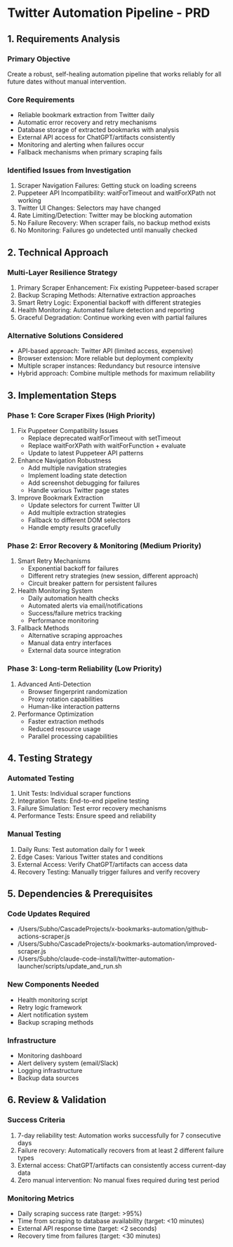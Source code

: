 # Twitter Automation Pipeline - PRD

## 1. Requirements Analysis

### Primary Objective
Create a robust, self-healing automation pipeline that works reliably for all future dates without manual intervention.

### Core Requirements
- Reliable bookmark extraction from Twitter daily
- Automatic error recovery and retry mechanisms
- Database storage of extracted bookmarks with analysis
- External API access for ChatGPT/artifacts consistently
- Monitoring and alerting when failures occur
- Fallback mechanisms when primary scraping fails

### Identified Issues from Investigation
1. Scraper Navigation Failures: Getting stuck on loading screens
2. Puppeteer API Incompatibility: waitForTimeout and waitForXPath not working
3. Twitter UI Changes: Selectors may have changed
4. Rate Limiting/Detection: Twitter may be blocking automation
5. No Failure Recovery: When scraper fails, no backup method exists
6. No Monitoring: Failures go undetected until manually checked

## 2. Technical Approach

### Multi-Layer Resilience Strategy
1. Primary Scraper Enhancement: Fix existing Puppeteer-based scraper
2. Backup Scraping Methods: Alternative extraction approaches
3. Smart Retry Logic: Exponential backoff with different strategies
4. Health Monitoring: Automated failure detection and reporting
5. Graceful Degradation: Continue working even with partial failures

### Alternative Solutions Considered
- API-based approach: Twitter API (limited access, expensive)
- Browser extension: More reliable but deployment complexity
- Multiple scraper instances: Redundancy but resource intensive
- Hybrid approach: Combine multiple methods for maximum reliability

## 3. Implementation Steps

### Phase 1: Core Scraper Fixes (High Priority)
1. Fix Puppeteer Compatibility Issues
   - Replace deprecated waitForTimeout with setTimeout
   - Replace waitForXPath with waitForFunction + evaluate
   - Update to latest Puppeteer API patterns
2. Enhance Navigation Robustness
   - Add multiple navigation strategies
   - Implement loading state detection
   - Add screenshot debugging for failures
   - Handle various Twitter page states
3. Improve Bookmark Extraction
   - Update selectors for current Twitter UI
   - Add multiple extraction strategies
   - Fallback to different DOM selectors
   - Handle empty results gracefully

### Phase 2: Error Recovery & Monitoring (Medium Priority)
1. Smart Retry Mechanisms
   - Exponential backoff for failures
   - Different retry strategies (new session, different approach)
   - Circuit breaker pattern for persistent failures
2. Health Monitoring System
   - Daily automation health checks
   - Automated alerts via email/notifications
   - Success/failure metrics tracking
   - Performance monitoring
3. Fallback Methods
   - Alternative scraping approaches
   - Manual data entry interfaces
   - External data source integration

### Phase 3: Long-term Reliability (Low Priority)
1. Advanced Anti-Detection
   - Browser fingerprint randomization
   - Proxy rotation capabilities
   - Human-like interaction patterns
2. Performance Optimization
   - Faster extraction methods
   - Reduced resource usage
   - Parallel processing capabilities

## 4. Testing Strategy

### Automated Testing
1. Unit Tests: Individual scraper functions
2. Integration Tests: End-to-end pipeline testing
3. Failure Simulation: Test error recovery mechanisms
4. Performance Tests: Ensure speed and reliability

### Manual Testing
1. Daily Runs: Test automation daily for 1 week
2. Edge Cases: Various Twitter states and conditions
3. External Access: Verify ChatGPT/artifacts can access data
4. Recovery Testing: Manually trigger failures and verify recovery

## 5. Dependencies & Prerequisites

### Code Updates Required
- /Users/Subho/CascadeProjects/x-bookmarks-automation/github-actions-scraper.js
- /Users/Subho/CascadeProjects/x-bookmarks-automation/improved-scraper.js
- /Users/Subho/claude-code-install/twitter-automation-launcher/scripts/update_and_run.sh

### New Components Needed
- Health monitoring script
- Retry logic framework
- Alert notification system
- Backup scraping methods

### Infrastructure
- Monitoring dashboard
- Alert delivery system (email/Slack)
- Logging infrastructure
- Backup data sources

## 6. Review & Validation

### Success Criteria
1. 7-day reliability test: Automation works successfully for 7 consecutive days
2. Failure recovery: Automatically recovers from at least 2 different failure types
3. External access: ChatGPT/artifacts can consistently access current-day data
4. Zero manual intervention: No manual fixes required during test period

### Monitoring Metrics
- Daily scraping success rate (target: >95%)
- Time from scraping to database availability (target: <10 minutes)
- External API response time (target: <2 seconds)
- Recovery time from failures (target: <30 minutes)